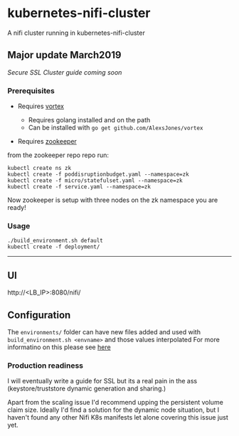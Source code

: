# kubernetes-nifi-cluster

A nifi cluster running in kubernetes-nifi-cluster

## Major update March2019

_Secure SSL Cluster guide coming soon_

### Prerequisites

- Requires [vortex](https://github.com/AlexsJones/vortex)
  - Requires golang installed and on the path
  - Can be installed with `go get github.com/AlexsJones/vortex`

- Requires [zookeeper](https://github.com/AlexsJones/kubernetes-zookeeper-cluster)

from the zookeeper repo repo run:
```
kubectl create ns zk
kubectl create -f poddisruptionbudget.yaml --namespace=zk
kubectl create -f micro/statefulset.yaml --namespace=zk
kubectl create -f service.yaml --namespace=zk
```

Now zookeeper is setup with three nodes on the zk namespace you are ready!

### Usage

```
./build_environment.sh default
kubectl create -f deployment/
```

---

## UI

http://<LB_IP>:8080/nifi/


## Configuration

The `environments/` folder can have new files added and used with `build_environment.sh <envname>` and those values interpolated
For more informatino on this please see [here](https://github.com/AlexsJones/vortex/blob/master/README.md)

### Production readiness

I will eventually write a guide for SSL but its a real pain in the ass (keystore/truststore dynamic generation and sharing.)

Apart from the scaling issue I'd recommend upping the persistent volume claim size.
Ideally I'd find a solution for the dynamic node situation, but I haven't found any other Nifi K8s manifests let alone covering this issue just yet.
